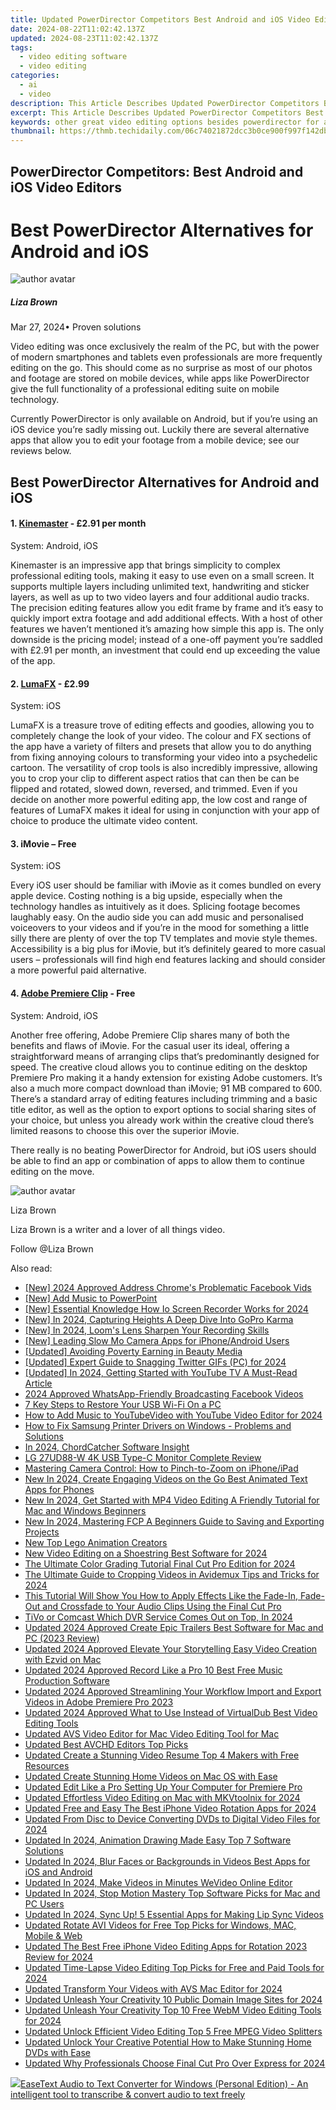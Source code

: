 ```yaml
---
title: Updated PowerDirector Competitors Best Android and iOS Video Editors for 2024
date: 2024-08-22T11:02:42.137Z
updated: 2024-08-23T11:02:42.137Z
tags: 
  - video editing software
  - video editing
categories: 
  - ai
  - video
description: This Article Describes Updated PowerDirector Competitors Best Android and iOS Video Editors for 2024
excerpt: This Article Describes Updated PowerDirector Competitors Best Android and iOS Video Editors for 2024
keywords: other great video editing options besides powerdirector for android and ios,best animated video makers for android and ios updated 2023,powerdirector competitors best video editors for android ios,s top powerdirector substitutes for android and ios devices,top timecode converters for video editors web ios android 2023 update,powerdirector competitors best mobile video editors for android ios,powerdirector competitors best android and ios video editors
thumbnail: https://thmb.techidaily.com/06c74021872dcc3b0ce900f997f142db31fade534149e5bce6ee9984dd257b98.jpg
---
```


## PowerDirector Competitors: Best Android and iOS Video Editors

# Best PowerDirector Alternatives for Android and iOS

![author avatar](https://lh5.googleusercontent.com/-AIMmjowaFs4/AAAAAAAAAAI/AAAAAAAAABc/Y5UmwDaI7HU/s250-c-k/photo.jpg)

##### Liza Brown

 Mar 27, 2024• Proven solutions

Video editing was once exclusively the realm of the PC, but with the power of modern smartphones and tablets even professionals are more frequently editing on the go. This should come as no surprise as most of our photos and footage are stored on mobile devices, while apps like PowerDirector give the full functionality of a professional editing suite on mobile technology.

Currently PowerDirector is only available on Android, but if you’re using an iOS device you’re sadly missing out. Luckily there are several alternative apps that allow you to edit your footage from a mobile device; see our reviews below.

## Best PowerDirector Alternatives for Android and iOS

#### 1\. [Kinemaster](https://www.kinemaster.com/index.php?lang=en) \- £2.91 per month

System: Android, iOS

Kinemaster is an impressive app that brings simplicity to complex professional editing tools, making it easy to use even on a small screen. It supports multiple layers including unlimited text, handwriting and sticker layers, as well as up to two video layers and four additional audio tracks. The precision editing features allow you edit frame by frame and it’s easy to quickly import extra footage and add additional effects. With a host of other features we haven’t mentioned it’s amazing how simple this app is. The only downside is the pricing model; instead of a one-off payment you’re saddled with £2.91 per month, an investment that could end up exceeding the value of the app.

#### 2\. [LumaFX](https://luma-touch.com/lumafx/) \- £2.99

System: iOS

LumaFX is a treasure trove of editing effects and goodies, allowing you to completely change the look of your video. The colour and FX sections of the app have a variety of filters and presets that allow you to do anything from fixing annoying colours to transforming your video into a psychedelic cartoon. The versatility of crop tools is also incredibly impressive, allowing you to crop your clip to different aspect ratios that can then be can be flipped and rotated, slowed down, reversed, and trimmed. Even if you decide on another more powerful editing app, the low cost and range of features of LumaFX makes it ideal for using in conjunction with your app of choice to produce the ultimate video content.

#### 3\. iMovie – Free

System: iOS

Every iOS user should be familiar with iMovie as it comes bundled on every apple device. Costing nothing is a big upside, especially when the technology handles as intuitively as it does. Splicing footage becomes laughably easy. On the audio side you can add music and personalised voiceovers to your videos and if you’re in the mood for something a little silly there are plenty of over the top TV templates and movie style themes. Accessibility is a big plus for iMovie, but it’s definitely geared to more casual users – professionals will find high end features lacking and should consider a more powerful paid alternative.

#### 4\. [Adobe Premiere Clip](https://www.adobe.com/products/premiere-clip.html) \- Free

System: Android, iOS

Another free offering, Adobe Premiere Clip shares many of both the benefits and flaws of iMovie. For the casual user its ideal, offering a straightforward means of arranging clips that’s predominantly designed for speed. The creative cloud allows you to continue editing on the desktop Premiere Pro making it a handy extension for existing Adobe customers. It’s also a much more compact download than iMovie; 91 MB compared to 600\. There’s a standard array of editing features including trimming and a basic title editor, as well as the option to export options to social sharing sites of your choice, but unless you already work within the creative cloud there’s limited reasons to choose this over the superior iMovie.

There really is no beating PowerDirector for Android, but iOS users should be able to find an app or combination of apps to allow them to continue editing on the move.

![author avatar](https://lh5.googleusercontent.com/-AIMmjowaFs4/AAAAAAAAAAI/AAAAAAAAABc/Y5UmwDaI7HU/s250-c-k/photo.jpg)

Liza Brown

Liza Brown is a writer and a lover of all things video.

Follow @Liza Brown

<span class="atpl-alsoreadstyle">Also read:</span>
<div><ul>
<li><a href="https://facebook-clips.techidaily.com/new-2024-approved-address-chromes-problematic-facebook-vids/"><u>[New] 2024 Approved  Address Chrome's Problematic Facebook Vids</u></a></li>
<li><a href="https://vp-tips.techidaily.com/new-add-music-to-powerpoint/"><u>[New] Add Music to PowerPoint</u></a></li>
<li><a href="https://on-screen-recording.techidaily.com/new-essential-knowledge-how-io-screen-recorder-works-for-2024/"><u>[New] Essential Knowledge  How Io Screen Recorder Works for 2024</u></a></li>
<li><a href="https://vp-tips.techidaily.com/new-in-2024-capturing-heights-a-deep-dive-into-gopro-karma/"><u>[New] In 2024, Capturing Heights  A Deep Dive Into GoPro Karma</u></a></li>
<li><a href="https://visual-screen-recording.techidaily.com/new-in-2024-looms-lens-sharpen-your-recording-skills/"><u>[New] In 2024, Loom's Lens  Sharpen Your Recording Skills</u></a></li>
<li><a href="https://extra-approaches.techidaily.com/new-leading-slow-mo-camera-apps-for-iphoneandroid-users/"><u>[New] Leading Slow Mo Camera Apps for iPhone/Android Users</u></a></li>
<li><a href="https://youtube-clips.techidaily.com/updated-avoiding-poverty-earning-in-beauty-media/"><u>[Updated] Avoiding Poverty  Earning in Beauty Media</u></a></li>
<li><a href="https://twitter-clips.techidaily.com/updated-expert-guide-to-snagging-twitter-gifs-pc-for-2024/"><u>[Updated] Expert Guide to Snagging Twitter GIFs (PC) for 2024</u></a></li>
<li><a href="https://eaxpv-info.techidaily.com/updated-in-2024-getting-started-with-youtube-tv-a-must-read-article/"><u>[Updated] In 2024, Getting Started with YouTube TV  A Must-Read Article</u></a></li>
<li><a href="https://facebook-videos.techidaily.com/2024-approved-whatsapp-friendly-broadcasting-facebook-videos/"><u>2024 Approved  WhatsApp-Friendly  Broadcasting Facebook Videos</u></a></li>
<li><a href="https://win11.techidaily.com/7-key-steps-to-restore-your-usb-wi-fi-on-a-pc/"><u>7 Key Steps to Restore Your USB Wi-Fi On a PC</u></a></li>
<li><a href="https://youtube-webster.techidaily.com/o-add-music-to-youtubevideo-with-youtube-video-editor-for-2024/"><u>How to Add Music to YouTubeVideo with YouTube Video Editor for 2024</u></a></li>
<li><a href="https://win-amazing.techidaily.com/how-to-fix-samsung-printer-drivers-on-windows-problems-and-solutions/"><u>How to Fix Samsung Printer Drivers on Windows - Problems and Solutions</u></a></li>
<li><a href="https://screen-capture.techidaily.com/in-2024-chordcatcher-software-insight/"><u>In 2024, ChordCatcher Software Insight</u></a></li>
<li><a href="https://extra-resources.techidaily.com/lg-27ud88-w-4k-usb-type-c-monitor-complete-review/"><u>LG 27UD88-W 4K USB Type-C Monitor Complete Review</u></a></li>
<li><a href="https://techno-recovery.techidaily.com/mastering-camera-control-how-to-pinch-to-zoom-on-iphoneipad/"><u>Mastering Camera Control: How to Pinch-to-Zoom on iPhone/iPad</u></a></li>
<li><a href="https://smart-video-creator.techidaily.com/new-in-2024-create-engaging-videos-on-the-go-best-animated-text-apps-for-phones/"><u>New In 2024, Create Engaging Videos on the Go Best Animated Text Apps for Phones</u></a></li>
<li><a href="https://smart-video-creator.techidaily.com/new-in-2024-get-started-with-mp4-video-editing-a-friendly-tutorial-for-mac-and-windows-beginners/"><u>New In 2024, Get Started with MP4 Video Editing A Friendly Tutorial for Mac and Windows Beginners</u></a></li>
<li><a href="https://smart-video-creator.techidaily.com/new-in-2024-mastering-fcp-a-beginners-guide-to-saving-and-exporting-projects/"><u>New In 2024, Mastering FCP A Beginners Guide to Saving and Exporting Projects</u></a></li>
<li><a href="https://smart-video-creator.techidaily.com/new-top-lego-animation-creators/"><u>New Top Lego Animation Creators</u></a></li>
<li><a href="https://smart-video-creator.techidaily.com/new-video-editing-on-a-shoestring-best-software-for-2024/"><u>New Video Editing on a Shoestring Best Software for 2024</u></a></li>
<li><a href="https://smart-video-creator.techidaily.com/the-ultimate-color-grading-tutorial-final-cut-pro-edition-for-2024/"><u>The Ultimate Color Grading Tutorial Final Cut Pro Edition for 2024</u></a></li>
<li><a href="https://smart-video-creator.techidaily.com/the-ultimate-guide-to-cropping-videos-in-avidemux-tips-and-tricks-for-2024/"><u>The Ultimate Guide to Cropping Videos in Avidemux Tips and Tricks for 2024</u></a></li>
<li><a href="https://smart-video-creator.techidaily.com/this-tutorial-will-show-you-how-to-apply-effects-like-the-fade-in-fade-out-and-crossfade-to-your-audio-clips-using-the-final-cut-pro/"><u>This Tutorial Will Show You How to Apply Effects Like the Fade-In, Fade-Out and Crossfade to Your Audio Clips Using the Final Cut Pro</u></a></li>
<li><a href="https://smart-video-creator.techidaily.com/tivo-or-comcast-which-dvr-service-comes-out-on-top-in-2024/"><u>TiVo or Comcast Which DVR Service Comes Out on Top, In 2024</u></a></li>
<li><a href="https://smart-video-creator.techidaily.com/updated-2024-approved-create-epic-trailers-best-software-for-mac-and-pc-2023-review/"><u>Updated 2024 Approved Create Epic Trailers Best Software for Mac and PC (2023 Review)</u></a></li>
<li><a href="https://smart-video-creator.techidaily.com/updated-2024-approved-elevate-your-storytelling-easy-video-creation-with-ezvid-on-mac/"><u>Updated 2024 Approved Elevate Your Storytelling Easy Video Creation with Ezvid on Mac</u></a></li>
<li><a href="https://smart-video-creator.techidaily.com/updated-2024-approved-record-like-a-pro-10-best-free-music-production-software/"><u>Updated 2024 Approved Record Like a Pro 10 Best Free Music Production Software</u></a></li>
<li><a href="https://smart-video-creator.techidaily.com/updated-2024-approved-streamlining-your-workflow-import-and-export-videos-in-adobe-premiere-pro-2023/"><u>Updated 2024 Approved Streamlining Your Workflow Import and Export Videos in Adobe Premiere Pro 2023</u></a></li>
<li><a href="https://smart-video-creator.techidaily.com/updated-2024-approved-what-to-use-instead-of-virtualdub-best-video-editing-tools/"><u>Updated 2024 Approved What to Use Instead of VirtualDub Best Video Editing Tools</u></a></li>
<li><a href="https://smart-video-creator.techidaily.com/updated-avs-video-editor-for-mac-video-editing-tool-for-mac/"><u>Updated AVS Video Editor for Mac Video Editing Tool for Mac</u></a></li>
<li><a href="https://smart-video-creator.techidaily.com/updated-best-avchd-editors-top-picks/"><u>Updated Best AVCHD Editors Top Picks</u></a></li>
<li><a href="https://smart-video-creator.techidaily.com/updated-create-a-stunning-video-resume-top-4-makers-with-free-resources/"><u>Updated Create a Stunning Video Resume Top 4 Makers with Free Resources</u></a></li>
<li><a href="https://smart-video-creator.techidaily.com/updated-create-stunning-home-videos-on-mac-os-with-ease/"><u>Updated Create Stunning Home Videos on Mac OS with Ease</u></a></li>
<li><a href="https://smart-video-creator.techidaily.com/updated-edit-like-a-pro-setting-up-your-computer-for-premiere-pro/"><u>Updated Edit Like a Pro Setting Up Your Computer for Premiere Pro</u></a></li>
<li><a href="https://smart-video-creator.techidaily.com/updated-effortless-video-editing-on-mac-with-mkvtoolnix-for-2024/"><u>Updated Effortless Video Editing on Mac with MKVtoolnix for 2024</u></a></li>
<li><a href="https://smart-video-creator.techidaily.com/updated-free-and-easy-the-best-iphone-video-rotation-apps-for-2024/"><u>Updated Free and Easy The Best iPhone Video Rotation Apps for 2024</u></a></li>
<li><a href="https://smart-video-creator.techidaily.com/updated-from-disc-to-device-converting-dvds-to-digital-video-files-for-2024/"><u>Updated From Disc to Device Converting DVDs to Digital Video Files for 2024</u></a></li>
<li><a href="https://smart-video-creator.techidaily.com/updated-in-2024-animation-drawing-made-easy-top-7-software-solutions/"><u>Updated In 2024, Animation Drawing Made Easy Top 7 Software Solutions</u></a></li>
<li><a href="https://smart-video-creator.techidaily.com/updated-in-2024-blur-faces-or-backgrounds-in-videos-best-apps-for-ios-and-android/"><u>Updated In 2024, Blur Faces or Backgrounds in Videos Best Apps for iOS and Android</u></a></li>
<li><a href="https://smart-video-creator.techidaily.com/updated-in-2024-make-videos-in-minutes-wevideo-online-editor/"><u>Updated In 2024, Make Videos in Minutes WeVideo Online Editor</u></a></li>
<li><a href="https://smart-video-creator.techidaily.com/updated-in-2024-stop-motion-mastery-top-software-picks-for-mac-and-pc-users/"><u>Updated In 2024, Stop Motion Mastery Top Software Picks for Mac and PC Users</u></a></li>
<li><a href="https://smart-video-creator.techidaily.com/updated-in-2024-sync-up-5-essential-apps-for-making-lip-sync-videos/"><u>Updated In 2024, Sync Up! 5 Essential Apps for Making Lip Sync Videos</u></a></li>
<li><a href="https://smart-video-creator.techidaily.com/updated-rotate-avi-videos-for-free-top-picks-for-windows-mac-mobile-and-web/"><u>Updated Rotate AVI Videos for Free Top Picks for Windows, MAC, Mobile & Web</u></a></li>
<li><a href="https://smart-video-creator.techidaily.com/updated-the-best-free-iphone-video-editing-apps-for-rotation-2023-review-for-2024/"><u>Updated The Best Free iPhone Video Editing Apps for Rotation 2023 Review for 2024</u></a></li>
<li><a href="https://smart-video-creator.techidaily.com/updated-time-lapse-video-editing-top-picks-for-free-and-paid-tools-for-2024/"><u>Updated Time-Lapse Video Editing Top Picks for Free and Paid Tools for 2024</u></a></li>
<li><a href="https://smart-video-creator.techidaily.com/updated-transform-your-videos-with-avs-mac-editor-for-2024/"><u>Updated Transform Your Videos with AVS Mac Editor for 2024</u></a></li>
<li><a href="https://smart-video-creator.techidaily.com/updated-unleash-your-creativity-10-public-domain-image-sites-for-2024/"><u>Updated Unleash Your Creativity 10 Public Domain Image Sites for 2024</u></a></li>
<li><a href="https://smart-video-creator.techidaily.com/updated-unleash-your-creativity-top-10-free-webm-video-editing-tools-for-2024/"><u>Updated Unleash Your Creativity Top 10 Free WebM Video Editing Tools for 2024</u></a></li>
<li><a href="https://smart-video-creator.techidaily.com/updated-unlock-efficient-video-editing-top-5-free-mpeg-video-splitters/"><u>Updated Unlock Efficient Video Editing Top 5 Free MPEG Video Splitters</u></a></li>
<li><a href="https://smart-video-creator.techidaily.com/updated-unlock-your-creative-potential-how-to-make-stunning-home-dvds-with-ease/"><u>Updated Unlock Your Creative Potential How to Make Stunning Home DVDs with Ease</u></a></li>
<li><a href="https://smart-video-creator.techidaily.com/updated-why-professionals-choose-final-cut-pro-over-express-for-2024/"><u>Updated Why Professionals Choose Final Cut Pro Over Express for 2024</u></a></li>
</ul></div>

<ins class="adsbygoogle"
      style="display:block"
      data-ad-client="ca-pub-7571918770474297"
      data-ad-slot="8358498916"
      data-ad-format="auto"
      data-full-width-responsive="true"></ins>
<!-- affiliate ads begin -->
<a href="https://secure.2checkout.com/order/checkout.php?PRODS=40203538&QTY=1&AFFILIATE=108875&CART=1"><img src="https://secure.avangate.com/images/merchant/cc4b82e826b52ec41c810301548e8f48/products/audio-to-text-transcription-software.png" border="0">EaseText Audio to Text Converter for Windows (Personal Edition) - An intelligent tool to transcribe & convert audio to text freely </a>
<!-- affiliate ads end -->